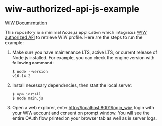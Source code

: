 # wiw-authorized-api-js-example

[WIW Documentation](https://docs.wiw.io/build-with-wiw/authorized-api/complete-code-example)

This repository is a minimal *Node.js* application which integrates [WIW authorized API](https://docs.wiw.io/build-with-wiw/authorized-api)
to retrieve WIW profile. Here are the steps to run the example:

1. Make sure you have maintenance LTS, active LTS, or current release of Node.js installed. For example, you can check the engine version with following command:
   ```
   $ node --version
   v16.14.2
   ```
2. Install necessary dependencies, then start the local server:
   ```
   $ npm install
   $ node main.js
   ```
3. Open a web explorer, enter [http://localhost:8001/login_wiw](http://localhost:8001/login_wiw), 
login with your WIW account and consent on prompt window. You will see the entire OAuth flow printed on your browser tab as well as in server logs.